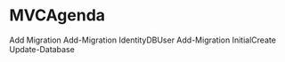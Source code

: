 # MVCAgenda

Add Migration
Add-Migration IdentityDBUser
Add-Migration InitialCreate
Update-Database
